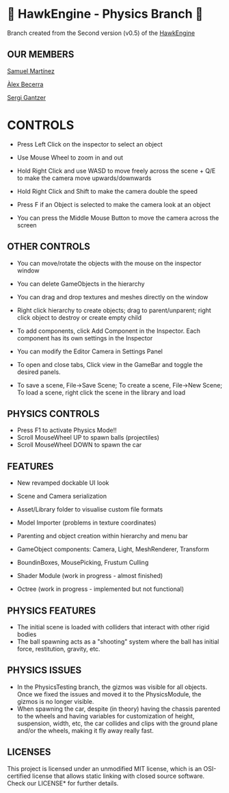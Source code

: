 
# 🦅 HawkEngine - Physics Branch 🦅 # 

Branch created from the Second version (v0.5) of the [HawkEngine](https://github.com/CITM-UPC-GameEngines-2024-BCN/HawkEngine/tree/PhysicsModule)

## OUR MEMBERS ##

[Samuel Martínez](https://github.com/Samu163)

[Àlex Becerra](https://github.com/Bonnie041008)

[Sergi Gantzer](https://github.com/sgantzer12) 


# CONTROLS #

- Press Left Click on the inspector to select an object

- Use Mouse Wheel to zoom in and out

- Hold Right Click and use WASD to move freely across the scene + Q/E to make the camera move upwards/downwards

- Hold Right Click and Shift to make the camera double the speed

- Press F if an Object is selected to make the camera look at an object

- You can press the Middle Mouse Button to move the camera across the screen

## OTHER CONTROLS ##

- You can move/rotate the objects with the mouse on the inspector window

- You can delete GameObjects in the hierarchy

- You can drag and drop textures and meshes directly on the window

- Right click hierarchy to create objects; drag to parent/unparent; right click object to destroy or create empty child

- To add components, click Add Component in the Inspector. Each component has its own settings in the Inspector

- You can modify the Editor Camera in Settings Panel

- To open and close tabs, Click view in the GameBar and toggle the desired panels.

- To save a scene, File->Save Scene; To create a scene, File->New Scene; To load a scene, right click the scene in the library and load

## PHYSICS CONTROLS ##

- Press F1 to activate Physics Mode!!
- Scroll MouseWheel UP to spawn balls (projectiles)
- Scroll MouseWheel DOWN to spawn the car

## FEATURES ##

- New revamped dockable UI look

- Scene and Camera serialization

- Asset/Library folder to visualise custom file formats

- Model Importer (problems in texture coordinates)

- Parenting and object creation within hierarchy and menu bar

- GameObject components: Camera, Light, MeshRenderer, Transform

- BoundinBoxes, MousePicking, Frustum Culling

- Shader Module (work in progress - almost finished)

- Octree (work in progress - implemented but not functional)

## PHYSICS FEATURES ##

- The initial scene is loaded with colliders that interact with other rigid bodies
- The ball spawning acts as a "shooting" system where the ball has initial force, restitution, gravity, etc.

## PHYSICS ISSUES ##

- In the PhysicsTesting branch, the gizmos was visible for all objects. Once we fixed the issues and moved it to the PhysicsModule, the gizmos is no longer visible.
- When spawning the car, despite (in theory) having the chassis parented  to the wheels and having variables for customization of height, suspension, width, etc, the car collides and clips with the ground plane and/or the wheels, making it fly away really fast.

## LICENSES ##

This project is licensed under an unmodified MIT license, which is an OSI-certified license that allows static linking 
with closed source software. Check our LICENSE* for further details.
